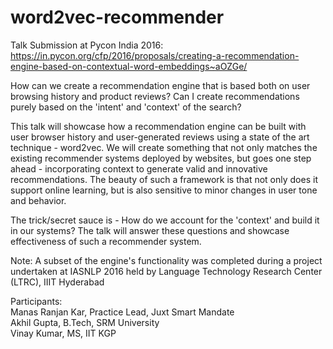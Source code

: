 # word2vec-recommender

Talk Submission at Pycon India 2016: https://in.pycon.org/cfp/2016/proposals/creating-a-recommendation-engine-based-on-contextual-word-embeddings~aOZGe/

How can we create a recommendation engine that is based both on user browsing history and product reviews? Can I create recommendations purely based on the 'intent' and 'context' of the search?

This talk will showcase how a recommendation engine can be built with user browser history and user-generated reviews using a state of the art technique - word2vec. We will create something that not only matches the existing recommender systems deployed by websites, but goes one step ahead - incorporating context to generate valid and innovative recommendations. The beauty of such a framework is that not only does it support online learning, but is also sensitive to minor changes in user tone and behavior.

The trick/secret sauce is - How do we account for the 'context' and build it in our systems? The talk will answer these questions and showcase effectiveness of such a recommender system.

Note:
A subset of the engine's functionality was completed during a project undertaken at IASNLP 2016 held by Language Technology Research Center (LTRC), IIIT Hyderabad

Participants: <br>
Manas Ranjan Kar, Practice Lead, Juxt Smart Mandate <br>
Akhil Gupta, B.Tech, SRM University <br>
Vinay Kumar, MS, IIT KGP <br>
